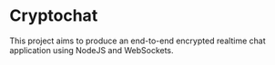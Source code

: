 # Cryptochat
This project aims to produce an end-to-end encrypted realtime chat application using NodeJS and WebSockets.
